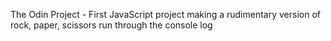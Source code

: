 The Odin Project - First JavaScript project making a rudimentary version of rock, paper, scissors run through the console log